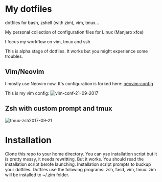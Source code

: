 # My dotfiles
dotfiles for bash, zshell (with zim), vim, tmux...

My personal collection of configuration files for Linux (Manjaro xfce)

I focus my workflow on vim, tmux and ssh.

This is alpha stage of dotfiles. It works but you might experience some troubles.

## Vim/Neovim
I mostly use Neovim now. It's configuration is forked here: [neovim-config](https://github.com/Mateusz-Grzelinski/vim-config)

This is my vim config:
![vim-conf-21-09-2017](https://user-images.githubusercontent.com/23525102/30710808-fe5b0080-9f06-11e7-93cd-29de504c853b.png)


## Zsh with custom prompt and tmux
![tmux-zsh2017-09-21](https://user-images.githubusercontent.com/23525102/30710968-77d8a71e-9f07-11e7-9d00-a2d43da00a6f.png)

# Installation

Clone this repo to your home directory. You can yse installation script but it is pretty messy, it needs rewritting. But it works.
You should read the installation script berofe launching.
Installation script prompts to buckup your dotfiles.
Dotfiles use the folowing programs: zsh, fasd, vim, tmux.
zim will be installed to ~/.zim folder.

